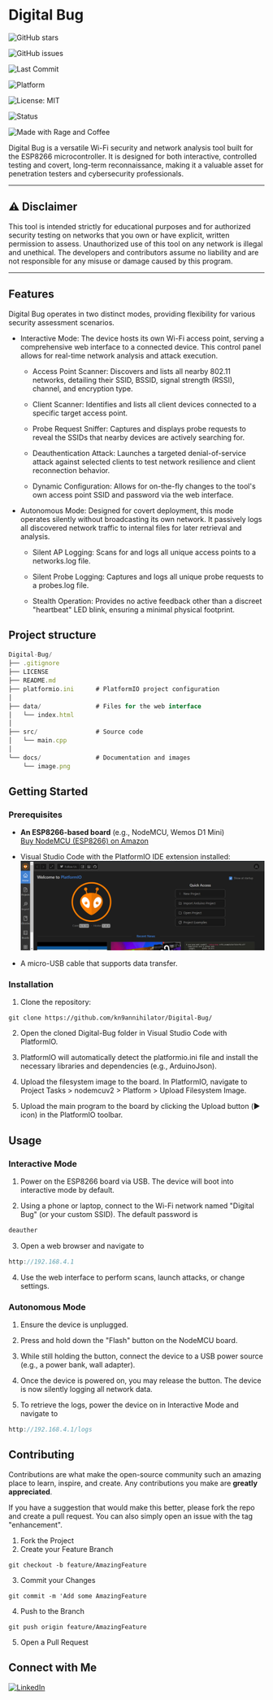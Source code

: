 
# Digital Bug

<!-- GitHub Stars -->
![GitHub stars](https://img.shields.io/github/stars/kn9annihilator/Digital-Bug?style=social)

<!-- GitHub Issues -->
![GitHub issues](https://img.shields.io/github/issues/kn9annihilator/Digital-Bug)

<!-- Last Commit -->
![Last Commit](https://img.shields.io/github/last-commit/kn9annihilator/Digital-Bug)

<!-- Platform (ESP8266) -->
![Platform](https://img.shields.io/badge/platform-ESP8266-blue)

<!-- License: MIT -->
![License: MIT](https://img.shields.io/badge/License-MIT-yellow.svg)

<!-- Project Status -->
![Status](https://img.shields.io/badge/status-complete-brightgreen)

<!-- Funny/Cool Badge -->
![Made with Rage and Coffee](https://img.shields.io/badge/made%20with-rage%20%26%20coffee-critical?logo=buymeacoffee&logoColor=white)


Digital Bug is a versatile Wi-Fi security and network analysis tool built for the ESP8266 microcontroller. It is designed for both interactive, controlled testing and covert, long-term reconnaissance, making it a valuable asset for penetration testers and cybersecurity professionals.

---

## ⚠️ Disclaimer

This tool is intended strictly for educational purposes and for authorized security testing on networks that you own or have explicit, written permission to assess. Unauthorized use of this tool on any network is illegal and unethical. The developers and contributors assume no liability and are not responsible for any misuse or damage caused by this program.

---

## Features
    
Digital Bug operates in two distinct modes, providing flexibility for various security assessment scenarios.

* Interactive Mode: The device hosts its own Wi-Fi access point, serving a comprehensive web interface to a connected device. This control panel allows for real-time network analysis and attack execution.

  * Access Point Scanner: Discovers and lists all nearby 802.11 networks, detailing their SSID, BSSID, signal strength (RSSI), channel, and encryption type.

  * Client Scanner: Identifies and lists all client devices connected to a specific target access point.

  * Probe Request Sniffer: Captures and displays probe requests to reveal the SSIDs that nearby devices are actively searching for.

  * Deauthentication Attack: Launches a targeted denial-of-service attack against selected clients to test network resilience and client reconnection behavior.

  * Dynamic Configuration: Allows for on-the-fly changes to the tool's own access point SSID and password via the web interface.

* Autonomous Mode: Designed for covert deployment, this mode operates silently without broadcasting its own network. It passively logs all discovered network traffic to internal files for later retrieval and analysis.

  * Silent AP Logging: Scans for and logs all unique access points to a networks.log file.

  * Silent Probe Logging: Captures and logs all unique probe requests to a probes.log file.

  * Stealth Operation: Provides no active feedback other than a discreet "heartbeat" LED blink, ensuring a minimal physical footprint.

## Project structure
```js
Digital-Bug/
├── .gitignore
├── LICENSE
├── README.md
├── platformio.ini      # PlatformIO project configuration
│
├── data/               # Files for the web interface
│   └── index.html
│
├── src/                # Source code
│   └── main.cpp
│
└── docs/               # Documentation and images
    └── image.png
```

## Getting Started

### Prerequisites

* **An ESP8266-based board** (e.g., NodeMCU, Wemos D1 Mini)  
  [Buy NodeMCU (ESP8266) on Amazon](https://www.amazon.in/dp/B0829Z1W6Y)
* Visual Studio Code with the PlatformIO IDE extension installed:
![alt text](image-1.png)

* A micro-USB cable that supports data transfer.

### Installation

1.  Clone the repository: 
```git
git clone https://github.com/kn9annihilator/Digital-Bug/
```
2. Open the cloned Digital-Bug folder in Visual Studio Code with PlatformIO.

3. PlatformIO will automatically detect the platformio.ini file and install the necessary libraries and dependencies (e.g., ArduinoJson).

3. Upload the filesystem image to the board. In PlatformIO, navigate to Project Tasks > nodemcuv2 > Platform > Upload Filesystem Image.

4. Upload the main program to the board by clicking the Upload button (▶️ icon) in the PlatformIO toolbar.


##  Usage

### Interactive Mode
1. Power on the ESP8266 board via USB. The device will boot into interactive mode by default.

2. Using a phone or laptop, connect to the Wi-Fi network named "Digital Bug" (or your custom SSID). The default password is 
```js
deauther
```

3. Open a web browser and navigate to 
```js
http://192.168.4.1 
```

4. Use the web interface to perform scans, launch attacks, or change settings.

### Autonomous Mode
1. Ensure the device is unplugged.

2. Press and hold down the "Flash" button on the NodeMCU board.

3. While still holding the button, connect the device to a USB power source (e.g., a power bank, wall adapter).

4. Once the device is powered on, you may release the button. The device is now silently logging all network data.

5. To retrieve the logs, power the device on in Interactive Mode and navigate to 
```js 
http://192.168.4.1/logs
```


##  Contributing

Contributions are what make the open-source community such an amazing place to learn, inspire, and create. Any contributions you make are **greatly appreciated**.

If you have a suggestion that would make this better, please fork the repo and create a pull request. You can also simply open an issue with the tag "enhancement".

1.  Fork the Project
2.  Create your Feature Branch 
```git
git checkout -b feature/AmazingFeature
```
3.  Commit your Changes 
```git
git commit -m 'Add some AmazingFeature
```
4.  Push to the Branch 
```git
git push origin feature/AmazingFeature
```
5.  Open a Pull Request


##  Connect with Me
[![LinkedIn](https://img.shields.io/badge/LinkedIn-Connect-blue?style=for-the-badge&logo=linkedin)](https://www.linkedin.com/in/krishnanarula/)

